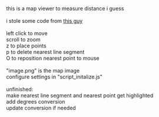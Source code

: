 this is a map viewer to measure distance i guess
<br>
<br>
i stole some code from [this guy](https://www.jeffreythompson.org/collision-detection/line-circle.php)
<br>
<br>
left click to move
<br>
scroll to zoom
<br>
z to place points
<br>
p to delete nearest line segment
<br>
O to reposition nearest point to mouse
<br>
<br>
"image.png" is the map image
<br>
configure settings in "script_initalize.js"
<br>
<br>
unfinished:
<br>
make nearest line segment and nearest point get highlighted
<br>
add degrees conversion
<br>
update conversion if needed

